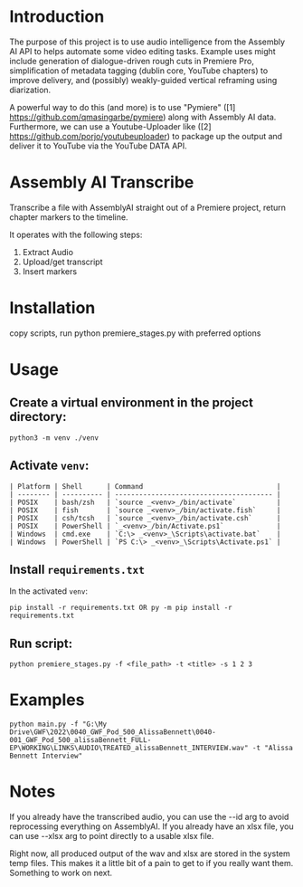 # Introduction

The purpose of this project is to use audio intelligence from the Assembly AI API to helps automate some video editing tasks. Example uses might include generation of dialogue-driven rough cuts in Premiere Pro, simplification of metadata tagging (dublin core, YouTube chapters) to improve delivery, and (possibly) weakly-guided vertical reframing using diarization.

A powerful way to do this (and more) is to use "Pymiere" ([1] https://github.com/qmasingarbe/pymiere) along with Assembly AI data.  Furthermore, we can use a Youtube-Uploader like ([2] https://github.com/porjo/youtubeuploader) to package up the output and deliver it to YouTube via the YouTube DATA API. 

# Assembly AI Transcribe

Transcribe a file with AssemblyAI straight out of a Premiere project, return chapter markers to the timeline.

It operates with the following steps:

1. Extract Audio
2. Upload/get transcript
3. Insert markers  

# Installation   

copy scripts, run python premiere_stages.py with preferred options


# Usage

## Create a virtual environment in the project directory:

    python3 -m venv ./venv
    

## Activate `venv`:

    | Platform | Shell      | Command                                 |
    | -------- | ---------- | --------------------------------------- |
    | POSIX    | bash/zsh   | `source _<venv>_/bin/activate`          |
    | POSIX    | fish       | `source _<venv>_/bin/activate.fish`     |
    | POSIX    | csh/tcsh   | `source _<venv>_/bin/activate.csh`      |
    | POSIX    | PowerShell | `_<venv>_/bin/Activate.ps1`             |
    | Windows  | cmd.exe    | `C:\> _<venv>_\Scripts\activate.bat`    |
    | Windows  | PowerShell | `PS C:\> _<venv>_\Scripts\Activate.ps1` |

## Install `requirements.txt`

In the activated `venv`:

    pip install -r requirements.txt OR py -m pip install -r requirements.txt

## Run script:


    python premiere_stages.py -f <file_path> -t <title> -s 1 2 3

# Examples

```
python main.py -f "G:\My Drive\GWF\2022\0040_GWF_Pod_500_AlissaBennett\0040-001_GWF_Pod_500_alissaBennett_FULL-EP\WORKING\LINKS\AUDIO\TREATED_alissaBennett_INTERVIEW.wav" -t "Alissa Bennett Interview"
```

# Notes

If you already have the transcribed audio, you can use the --id arg to avoid reprocessing everything on AssemblyAI.
If you already have an xlsx file, you can use --xlsx arg to point directly to a usable xlsx file.

Right now, all produced output of the wav and xlsx are stored in the system temp files. This makes it a little bit of a pain to get to if you really want them. Something to work on next.